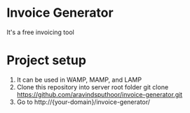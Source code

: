 # Invoice Generator

It's a free invoicing tool

# Project setup

1. It can be used in WAMP, MAMP, and LAMP
2. Clone this repository into server root folder
    git clone https://github.com/aravindsputhoor/invoice-generator.git
3. Go to http://{your-domain}/invoice-generator/